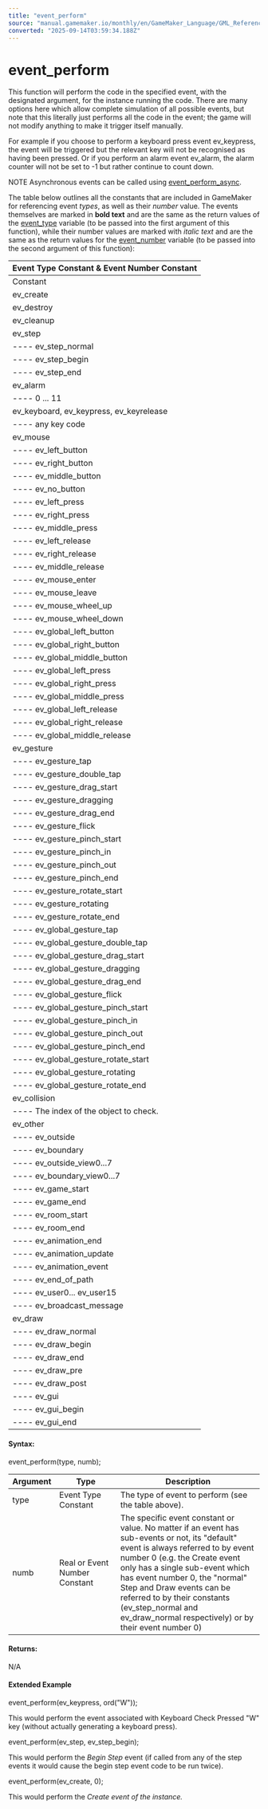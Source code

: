 ```yaml
---
title: "event_perform"
source: "manual.gamemaker.io/monthly/en/GameMaker_Language/GML_Reference/Asset_Management/Objects/Object_Events/event_perform.htm"
converted: "2025-09-14T03:59:34.188Z"
---
```


# event\_perform

This function will perform the code in the specified event, with the designated argument, for the instance running the code. There are many options here which allow complete simulation of all possible events, but note that this literally just performs all the code in the event; the game will not modify anything to make it trigger itself manually.

For example if you choose to perform a keyboard press event ev\_keypress, the event will be triggered but the relevant key will not be recognised as having been pressed. Or if you perform an alarm event ev\_alarm, the alarm counter will not be set to -1 but rather continue to count down.

NOTE Asynchronous events can be called using [event\_perform\_async](event_perform_async.md).

The table below outlines all the constants that are included in GameMaker for referencing event _types_, as well as their _number_ value. The events themselves are marked in **bold text** and are the same as the return values of the [event\_type](event_type.md) variable (to be passed into the first argument of this function), while their number values are marked with _italic text_ and are the same as the return values for the [event\_number](event_number.md) variable (to be passed into the second argument of this function):

| Event Type Constant & Event Number Constant |
| --- |
| Constant | Description |
| ev_create | Create event |
| ev_destroy | Destroy event |
| ev_cleanup | Clean Up Event |
| ev_step | Step event |
| ---- ev_step_normal | Step |
| ---- ev_step_begin | Begin Step |
| ---- ev_step_end | End Step |
| ev_alarm | Alarm event |
| ---- 0 ... 11 | The number relevant to which of the 12 alarms you wish to trigger the event of |
| ev_keyboard, ev_keypress, ev_keyrelease | Keyboard/Keyboard Pressed/Keyboard Released |
| ---- any key code | vk_space or ord("W") for example. |
| ev_mouse | Mouse event |
| ---- ev_left_button | Left button held down on object |
| ---- ev_right_button | Right button held down on object |
| ---- ev_middle_button | Middle button (or clickable wheel) held down on object |
| ---- ev_no_button | No buttons held down |
| ---- ev_left_press | Left button just pressed on object |
| ---- ev_right_press | Right button just pressed on object |
| ---- ev_middle_press | Middle button (or clickable wheel) just pressed on object |
| ---- ev_left_release | Left button just released on object |
| ---- ev_right_release | Right button just released on object |
| ---- ev_middle_release | Middle button just released on object |
| ---- ev_mouse_enter | Mouse just entered object's bounding box |
| ---- ev_mouse_leave | Mouse just left object's bounding box |
| ---- ev_mouse_wheel_up | Mouse wheel scrolled upwards |
| ---- ev_mouse_wheel_down | Mouse wheel scrolled downwards |
| ---- ev_global_left_button | Left button held down anywhere |
| ---- ev_global_right_button | Right button held down anywhere |
| ---- ev_global_middle_button | Middle button (or clickable wheel) held down anywhere |
| ---- ev_global_left_press | Left button just pressed anywhere |
| ---- ev_global_right_press | Right button just pressed anywhere |
| ---- ev_global_middle_press | Middle button (or clickable wheel) just pressed anywhere |
| ---- ev_global_left_release | Left button just released anywhere |
| ---- ev_global_right_release | Right button just released anywhere |
| ---- ev_global_middle_release | Middle button just released anywhere |
| ev_gesture | A gesture event (Tap, Drag, Flick, Pinch or Rotate) |
| ---- ev_gesture_tap | A single click/touch and release has been detected for an instance |
| ---- ev_gesture_double_tap | Two quick touches/clicks and releases have been detected for an instance |
| ---- ev_gesture_drag_start | The beginning of a drag gesture has been detected for an instance |
| ---- ev_gesture_dragging | A touch/click has been held and moved for an instance |
| ---- ev_gesture_drag_end | The release of the touch/click from a drag has been detected for an instance |
| ---- ev_gesture_flick | The release of a touch/click from a drag had enough movement for a flick event to be detected for the instance |
| ---- ev_gesture_pinch_start | Two touches and a straight movement have been detected for an instance |
| ---- ev_gesture_pinch_in | The movement between two touches for an instance has been detected as inwards |
| ---- ev_gesture_pinch_out | The movement between two touches for an instance has been detected as outwards |
| ---- ev_gesture_pinch_end | The release of one (or both) touches for a pinch has been detected for an instance |
| ---- ev_gesture_rotate_start | The movement between two touches for an instance has been detected as a rotation |
| ---- ev_gesture_rotating | The movement between two touches for an instance has been detected as rotating |
| ---- ev_gesture_rotate_end | The release of one (or both) touches for a rotation has been detected for an instance |
| ---- ev_global_gesture_tap | A single click/touch and release has been detected anywhere in the room |
| ---- ev_global_gesture_double_tap | Two quick touches/clicks and releases have been detected anywhere in the room |
| ---- ev_global_gesture_drag_start | The beginning of a drag gesture has been detected anywhere in the room |
| ---- ev_global_gesture_dragging | A touch/click has been held and moved anywhere in the room |
| ---- ev_global_gesture_drag_end | The release of the touch/click from a drag has been detected anywhere in the room |
| ---- ev_global_gesture_flick | The release of a touch/click from a drag had enough movement for a flick event to be detected anywhere in the room |
| ---- ev_global_gesture_pinch_start | Two touches and a straight movement have been detected anywhere in the room |
| ---- ev_global_gesture_pinch_in | The movement between two touches anywhere in the room has been detected as inwards |
| ---- ev_global_gesture_pinch_out | The movement between two touches anywhere in the room has been detected as outwards |
| ---- ev_global_gesture_pinch_end | The release of one (or both) touches for a pinch has been detected anywhere in the room |
| ---- ev_global_gesture_rotate_start | The movement between two touches anywhere in the room has been detected as a rotation |
| ---- ev_global_gesture_rotating | The movement between two touches anywhere in the room has been detected as rotating |
| ---- ev_global_gesture_rotate_end | The release of one (or both) touches for a rotation has been detected anywhere in the room |
| ev_collision | Collision with an object |
| ---- The index of the object to check. | obj_enemy for example. |
| ev_other | One of the actions listed under 'Other' |
| ---- ev_outside | Whether the instance is outside of the room |
| ---- ev_boundary | Whether the instance is intersecting the boundary |
| ---- ev_outside_view0...7 | Whether the instance is outside the given view (0 to 7) |
| ---- ev_boundary_view0...7 | Whether the instance is interesecting with the boundary of the given view (0 to 7) |
| ---- ev_game_start | Only triggered at the start of the game |
| ---- ev_game_end | Only triggered at the end of the game |
| ---- ev_room_start | Only triggered at the start of a room |
| ---- ev_room_end | Only triggered at the end of a room |
| ---- ev_animation_end | If the object's sprite has reached the end of its animation |
| ---- ev_animation_update | Animation event that runs every step for objects that use skeletal animations |
| ---- ev_animation_event | Animation event that runs for skeletal animations as assigned in the skeletal animation tool |
| ---- ev_end_of_path | If the object has reached the end of a path it is following |
| ---- ev_user0... ev_user15 | One of the 16 available user events. |
| ---- ev_broadcast_message | Broadcast Message event used for sprites and sequences |
| ev_draw | Draw event. NOTE This event cannot be forced outside of a draw event and the constants are only for identifying the event when performed in these cases. |
| ---- ev_draw_normal | The normal draw event. |
| ---- ev_draw_begin | The draw begin event. |
| ---- ev_draw_end | The draw end event. |
| ---- ev_draw_pre | The pre draw event. |
| ---- ev_draw_post | The post draw event. |
| ---- ev_gui | The draw gui event. |
| ---- ev_gui_begin | The draw gui begin event. |
| ---- ev_gui_end | The draw gui end event. |

#### Syntax:

event\_perform(type, numb);

| Argument | Type | Description |
| --- | --- | --- |
| type | Event Type Constant | The type of event to perform (see the table above). |
| numb | Real or Event Number Constant | The specific event constant or value. No matter if an event has sub-events or not, its "default" event is always referred to by event number 0 (e.g. the Create event only has a single sub-event which has event number 0, the "normal" Step and Draw events can be referred to by their constants (ev_step_normal and ev_draw_normal respectively) or by their event number 0) |

#### Returns:

N/A

#### Extended Example

event\_perform(ev\_keypress, ord("W"));

This would perform the event associated with Keyboard Check Pressed "W" key (without actually generating a keyboard press).

event\_perform(ev\_step, ev\_step\_begin);

This would perform the _Begin Step_ event (if called from any of the step events it would cause the begin step event code to be run twice).

event\_perform(ev\_create, 0);

This would perform the _Create _event of the instance.__